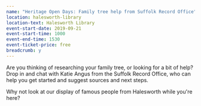 ```yaml
---
name: "Heritage Open Days: Family tree help from Suffolk Record Office"
location: halesworth-library
location-text: Halesworth Library
event-start-date: 2019-09-21
event-start-time: 1000
event-end-time: 1530
event-ticket-price: free
breadcrumb: y
---
```


Are you thinking of researching your family tree, or looking for a bit of help? Drop in and chat with Katie Angus from the Suffolk Record Office, who can help you get started and suggest sources and next steps. 

Why not look at our display of famous people from Halesworth while you're here?
